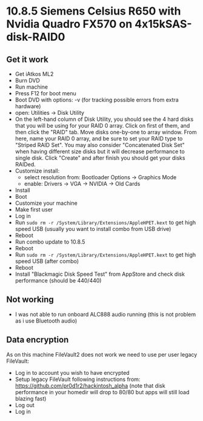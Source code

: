 # 10.8.5 Siemens Celsius R650 with Nvidia Quadro FX570 on 4x15kSAS-disk-RAID0

## Get it work

* Get iAtkos ML2
* Burn DVD
* Run machine
* Press F12 for boot menu
* Boot DVD with options: -v (for tracking possible errors from extra hardware)
* open: Utilities -> Disk Utility
* On the left-hand column of Disk Utility, you should see the 4 hard disks that you will be using for your RAID 0 array.
  Click on first of them, and then click the "RAID" tab.
  Move disks one-by-one to array window.
  From here, name your RAID 0 array, and be sure to set your RAID type to "Striped RAID Set".
  You may also consider "Concatenated Disk Set" when having different size disks but it will decrease performance to single disk.
  Click "Create" and after finish you should get your disks RAIDed.
* Customize install:
  - select resolution from: Bootloader Options -> Graphics Mode
  - enable: Drivers -> VGA -> NVIDIA -> Old Cards
* Install
* Boot
* Customize your machine
* Make first user
* Log in
* Run `sudo rm -r /System/Library/Extensions/AppleHPET.kext` to get high speed USB (usually you want to install combo from USB drive)
* Reboot
* Run combo update to 10.8.5
* Reboot
* Run `sudo rm -r /System/Library/Extensions/AppleHPET.kext` to get high speed USB (after combo)
* Reboot
* Install "Blackmagic Disk Speed Test" from AppStore and check disk performance (should be 440/440)

## Not working

* I was not able to run onboard ALC888 audio running (this is not problem as i use Bluetooth audio)

## Data encryption

As on this machine FileVault2 does not work we need to use per user legacy FileVault:

* Log in to account you wish to have encrypted
* Setup legacy FileVault following instructions from: https://github.com/pr0d1r2/hackintosh_alpha (note that disk performance in your homedir will drop to 80/80 but apps will still load blazing fast)
* Log out
* Log in

